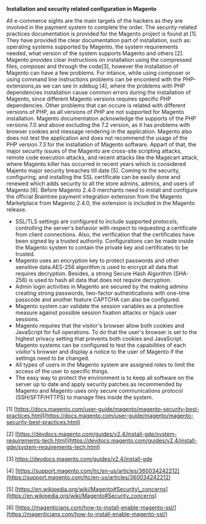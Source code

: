 **Installation and security related configuration in Magento**

All e-commerce sights are the main targets of the hackers as they are involved in the payment system to complete the order. The security-related practices documentation is provided for the Magento project is found at [1]. They have provided the clear documentation part of installation, such as: operating systems supported by Magento, the system requirements needed, what version of the system supports Magento and others [2]. Magento provides clear instructions on installation using the compressed files, composer and through the code[3], however the installation of Magento can have a few problems. For intance, while using composer or using command line instructions problems can be enconterd with the PHP-extensions,as we can see in xdebug [4], where the problems with PHP dependencies installation cause common errors during the installation of Magento, since different Magento versions requires specific PHP dependencies. Other problems that can occure is related with different versions of PHP, as all versions of PHP are not supported for Magento installation. Magento documentation acknowledge the supports of the PHP versions 7.0 and above excluding the 7.2 version, as it has problems with browser cookies and message rendering in the application. Magento also does not test the application and does not recommend the usage of the PHP version 7.3 for the installation of Magento software.
Appart of that, the major security issues of the Magento are cross-site scripting attacks, remote code execution attacks, and recent attacks like the Magecart attack, where Magento killer has occurred in recent years which is considered Majento major security breaches till date [5]. Coming to the security, configuring, and installing the SSL certificate can be easily done and renewed which adds security to all the store admins, admins, and users of Magento [6]. Before Magento 2.4.0 merchants need to install and configure the official Braintree payment integration extension from the Magento Marketplace from Magento 2.4.0, the extension is included in the Magento release.

- SSL/TLS settings are configured to include supported protocols, controlling the server&#39;s behavior with respect to requesting a certificate from client connections. Also, the verification that the certificates have been signed by a trusted authority. Configurations can be made inside the Magento system to contain the private key and certificates to be trusted.
- Magento uses an encryption key to protect passwords and other sensitive data.AES-256 algorithm is used to encrypt all data that requires decryption. Besides, a strong Secure Hash Algorithm (SHA-256) is used to hash all data that does not require decryption.
- Admin login activities in Magento are secured by the making admins creating strong passwords, two-factor authentications with one-time passcode and another feature CAPTCHA can also be configured.
- Magento system can validate the session variables as a protective measure against possible session fixation attacks or hijack user sessions.
- Magento requires that the visitor&#39;s browser allow both cookies and JavaScript for full operations. To do that the user&#39;s browser is set to the highest privacy setting that prevents both cookies and JavaScript. Magento systems can be configured to test the capabilities of each visitor&#39;s browser and display a notice to the user of Magento if the settings need to be changed.
- All types of users in the Magento system are assigned roles to limit the access of the user to specific things.
- The easy way to protect the environment is to keep all software on the server up to date and apply security patches as recommended by Magento and Magento uses only secure communications protocol (SSH/SFTP/HTTPS) to manage files inside the system.

[1] [https://docs.magento.com/user-guide/magento/magento-security-best-practices.html](https://docs.magento.com/user-guide/magento/magento-security-best-practices.html)

[2] [https://devdocs.magento.com/guides/v2.4/install-gde/system-requirements-tech.html](https://devdocs.magento.com/guides/v2.4/install-gde/system-requirements-tech.html)

[3] https://devdocs.magento.com/guides/v2.4/install-gde

[4] [https://support.magento.com/hc/en-us/articles/360034242212](https://support.magento.com/hc/en-us/articles/360034242212)

[5] [https://en.wikipedia.org/wiki/Magento#Security\_concerns](https://en.wikipedia.org/wiki/Magento#Security_concerns)

[6] [https://magenticians.com/how-to-install-enable-magento-ssl/](https://magenticians.com/how-to-install-enable-magento-ssl/)
